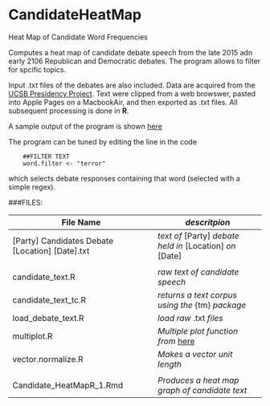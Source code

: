 # CandidateHeatMap
Heat Map of Candidate Word Frequencies

Computes a heat map of candidate debate speech from the late 2015 adn early 2106 Republican and Democratic debates. 
The program allows to filter for spcific topics. 

Input .txt files of the debates are also included. Data are acquired from the [UCSB Presidency Project](http://www.presidency.ucsb.edu/). Text were clipped from a web browswer, pasted into Apple Pages on a MacbookAir, and then exported as .txt files. All subsequent processing is done in __R__.

A sample output of the program is shown [here](http://rpubs.com/ww44ss/debateheatmap)

The program can be tuned by editing the line in the code
```{r, echo=TRUE, warning=FALSE}
    ##FILTER TEXT
    word.filter <- "terror"
```
which selects debate responses containing that word (selected with a simple regex).

###FILES: 

File Name                                         | _descritpion_
--------------------------------------------------|--------------------------
[Party] Candidates Debate [Location] [Date].txt   |_text of_ [Party] _debate held in_ [Location] _on_ [Date]  
                                                  |                                  |
candidate_text.R                                  |_raw text of candidate speech_     
candidate_text_tc.R                               |_returns a text corpus using the_ {tm} _package_   
load_debate_text.R                                |_load raw_ .txt _files_  
multiplot.R                                       |_Multiple plot function from_ [here](http://www.cookbook-r.com/Graphs/Multiple_graphs_on_one_page_(ggplot2)/)   
vector.normalize.R                                |_Makes a vector unit length_   
                                                  |
Candidate_HeatMapR_1.Rmd                          |_Produces a heat map graph of candidate text_    



